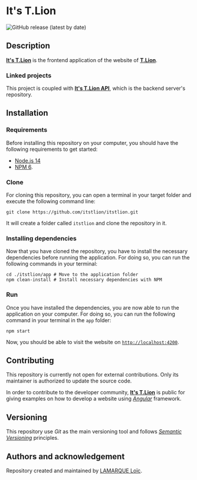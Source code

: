 # It's T.Lion

![GitHub release (latest by date)][badge-latest-release]

## Description

[**It's T.Lion**][itstlion] is the frontend application of the website of [**T.Lion**][tlion-instagram].

### Linked projects

This project is coupled with [**It's T.Lion API**][itstlion-api-repository], which is the backend server's repository.

## Installation

### Requirements

Before installing this repository on your computer, you should have the following requirements to get started:

- [Node.js 14][nodejs]
- [NPM 6][npm].

### Clone

For cloning this repository, you can open a terminal in your target folder and execute the following command line:

```shell
git clone https://github.com/itstlion/itstlion.git
```

It will create a folder called `itstlion` and clone the repository in it.

### Installing dependencies

Now that you have cloned the repository, you have to install the necessary dependencies before running the application. For doing so, you can run the following commands in your terminal:

```shell
cd ./itstlion/app # Move to the application folder
npm clean-install # Install necessary dependencies with NPM
```

### Run

Once you have installed the dependencies, you are now able to run the application on your computer. For doing so, you can run the following command in your terminal in the `app` folder:

```shell
npm start
```

Now, you should be able to visit the website on [`http://localhost:4200`][localhost].

## Contributing

This repository is currently not open for external contributions. Only its maintainer is authorized to update the source code.

In order to contribute to the developer community, [**It's T.Lion**][itstlion] is public for giving examples on how to develop a website using [_Angular_][angular] framework.

## Versioning

This repository use _Git_ as the main versioning tool and follows [_Semantic Versioning_][sem-ver] principles.

## Authors and acknowledgement

Repository created and maintained by [LAMARQUE Loïc][lvmvrquxl].

[angular]: https://angular.io
[badge-latest-release]: https://img.shields.io/github/v/release/itstlion/itstlion?label=Latest%20release&style=for-the-badge
[itstlion]: http://www.itstlion.com
[itstlion-api-repository]: https://github.com/itstlion/itstlion-api.git
[localhost]: http://localhost:4200
[lvmvrquxl]: https://github.com/LVMVRQUXL
[nodejs]: https://nodejs.org
[npm]: https://www.npmjs.com
[sem-ver]: https://semver.org
[tlion-instagram]: https://www.instagram.com/itst.lion
